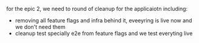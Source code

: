 for the epic 2, we need to round of cleanup for the applicaiotn including:
- removing all feature flags and infra behind it, eveeyring is live now and we don't need them
- cleanup test specially e2e from feature flags and we test everyting live
